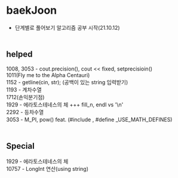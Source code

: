 # baekJoon
- 단계별로 풀어보기 알고리즘 공부 시작(21.10.12)
　  
   　  
## helped
1008, 3053 - cout.precision(), cout << fixed, setprecisioin()  
1011(Fly me to the Alpha Centauri)  
1152 - getline(cin, str); (공백이 있는 string 입력받기)   
1193 - 계차수열   
1712(손익분기점)  
1929 - 에라토스테네스의 체 +++ fill_n, endl vs '\n'  
2292 - 등차수열  
3053 - M_PI, pow() feat. (#include <cmath>, #define _USE_MATH_DEFINES)
　  
　  
## Special
1929  - 에라토스테네스의 체  
10757 - LongInt 연산(using string)   

